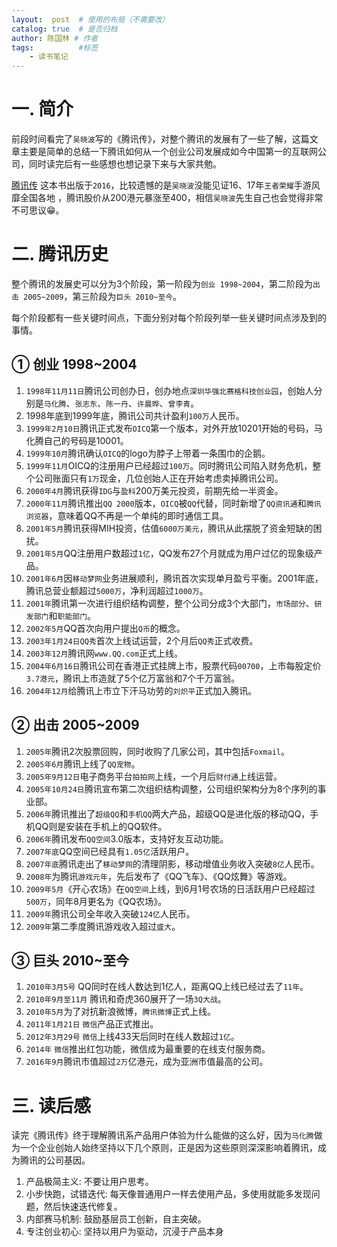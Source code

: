 ```yaml
---
layout:  post  # 使用的布局（不需要改）
catalog: true  # 是否归档
author: 陈国林 # 作者
tags:          #标签
    - 读书笔记
---
```


# 一. 简介
前段时间看完了`吴晓波`写的《腾讯传》，对整个腾讯的发展有了一些了解，这篇文章主要是简单的总结一下腾讯如何从一个创业公司发展成如今中国第一的互联网公司，同时读完后有一些感想也想记录下来与大家共勉。

[腾讯传](https://pan.baidu.com/s/1eR57xCY) 这本书出版于`2016`，比较遗憾的是`吴晓波`没能见证16、17年`王者荣耀`手游风靡全国各地 ，腾讯股价从200港元暴涨至400，相信`吴晓波`先生自己也会觉得非常不可思议😁。

# 二. 腾讯历史
整个腾讯的发展史可以分为3个阶段，第一阶段为`创业 1998~2004`，第二阶段为`出击 2005~2009`，第三阶段为`巨头 2010~至今`。

每个阶段都有一些关键时间点，下面分别对每个阶段列举一些关键时间点涉及到的事情。

## ① 创业 1998~2004
1. `1998年11月11日`腾讯公司创办日，创办地点`深圳华强北赛格科技创业园`，创始人分别是`马化腾`、`张志东`、`陈一丹`、`许晨晔`、`曾李青`。
2. 1998年底到1999年底，腾讯公司共计盈利`100万`人民币。
3. `1999年2月10日`腾讯正式发布`OICQ`第一个版本，对外开放10201开始的号码，马化腾自己的号码是10001。
4. `1999年10月`腾讯确认`OICQ`的logo为脖子上带着一条围巾的企鹅。
5. `1999年11月`OICQ的注册用户已经超过`100万`。同时腾讯公司陷入财务危机，整个公司账面只有`1万`现金，几位创始人正在开始考虑卖掉腾讯公司。
6. `2000年4月`腾讯获得`IDG`与`盈科`200万美元投资，前期先给一半资金。
7. `2000年11月`腾讯推出`QQ 2000`版本，`OICQ`被`QQ`代替，同时新增了`QQ资讯通`和`腾讯浏览器`，意味着QQ不再是一个单纯的即时通信工具。
8. `2001年5月`腾讯获得MIH投资，估值`6000万美元`，腾讯从此摆脱了资金短缺的困扰。
9. `2001年5月`QQ注册用户数超过`1亿`，QQ发布27个月就成为用户过亿的现象级产品。
10. `2001年6月`因`移动梦网`业务进展顺利，腾讯首次实现单月盈亏平衡。2001年底，腾讯总营业额超过`5000万`，净利润超过`1000万`。
11. `2001年`腾讯第一次进行组织结构调整，整个公司分成3个大部门，`市场部分`、`研发部门`和`职能部门`。
12. `2002年5月`QQ首次向用户提出`Q币`的概念。
13. `2003年1月24日QQ秀`首次上线试运营，2个月后`QQ秀`正式收费。
14. `2003年12月`腾讯网`www.QQ.com`正式上线。
15. `2004年6月16日`腾讯公司在香港正式挂牌上市，股票代码`00700`，上市每股定价`3.7港元`，腾讯上市造就了5个亿万富翁和7个千万富翁。
16. `2004年12月`给腾讯上市立下汗马功劳的`刘炽平`正式加入腾讯。

## ② 出击 2005~2009
1. `2005年`腾讯2次股票回购，同时收购了几家公司，其中包括`Foxmail`。
2. `2005年6月`腾讯上线了`QQ宠物`。
3. `2005年9月12日`电子商务平台`拍拍网`上线，一个月后`财付通`上线运营。
4. `2005年10月24日`腾讯宣布第二次组织结构调整，公司组织架构分为8个序列的事业部。
5. `2006年`腾讯推出了`超级QQ`和`手机QQ`两大产品，超级QQ是进化版的移动QQ，手机QQ则是安装在手机上的QQ软件。
6. `2006年`腾讯发布`QQ空间`3.0版本，支持好友互动功能。
7. `2007年底`QQ空间已经具有`1.05亿`活跃用户。
8. `2007年底`腾讯走出了`移动梦网`的清理阴影，移动增值业务收入突破`8亿`人民币。
9. `2008年`为腾讯`游戏元年`，先后发布了《QQ飞车》、《QQ炫舞》等游戏。
10. `2009年5月`《开心农场》在`QQ空间`上线，到6月1号农场的日活跃用户已经超过`500万`，同年8月更名为《QQ农场》。
11. `2009年`腾讯公司全年收入突破`124亿`人民币。
12. `2009年`第二季度腾讯游戏收入超过`盛大`。

## ③ 巨头 2010~至今
1. `2010年3月5号` QQ同时在线人数达到1亿人，距离QQ上线已经过去了`11年`。
2. `2010年9月至11月` 腾讯和奇虎360展开了一场`3Q大战`。
3. `2010年5月`为了对抗新浪微博，`腾讯微博`正式上线。
4. `2011年1月21日` `微信`产品正式推出。
5. `2012年3月29号` `微信`上线433天后同时在线人数超过`1亿`。
6. `2014年` `微信`推出红包功能，微信成为最重要的在线支付服务商。
7. `2016年9月`腾讯市值超过`2万`亿港元，成为亚洲市值最高的公司。

# 三. 读后感
读完《腾讯传》终于理解腾讯系产品用户体验为什么能做的这么好，因为`马化腾`做为一个企业创始人始终坚持以下几个原则，正是因为这些原则深深影响着腾讯，成为腾讯的公司基因。

1. 产品极简主义: 不要让用户思考。
2. 小步快跑，试错迭代: 每天像普通用户一样去使用产品，多使用就能多发现问题，然后快速迭代修复。
3. 内部赛马机制: 鼓励基层员工创新，自主突破。
4. 专注创业初心: 坚持以用户为驱动，沉浸于产品本身

